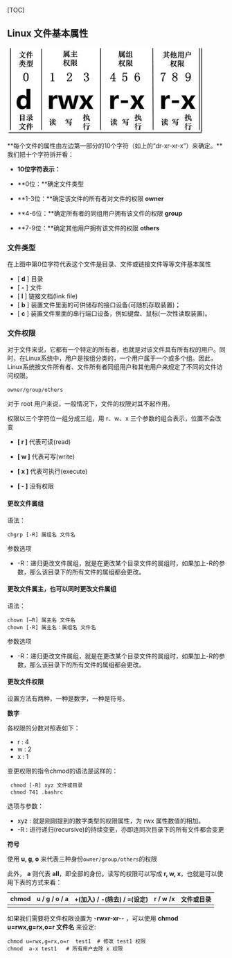 [TOC]





## Linux 文件基本属性

![363003_1227493859FdXT](linux_file.assets/363003_1227493859FdXT.png)



**每个文件的属性由左边第一部分的10个字符（如上的“dr-xr-xr-x”）来确定。**我们把十个字符拆开看：

- **10位字符表示：**

- **0位：**确定文件类型

- **1-3位：**确定该文件的所有者对文件的权限 **owner**

- **4-6位：**确定所有者的同组用户拥有该文件的权限 **group**

- **7-9位：**确定其他用户拥有该文件的权限 **others**



### 文件类型

在上图中第0位字符代表这个文件是目录、文件或链接文件等等文件基本属性

- [ **d** ] 目录
- [ **-** ]  文件
- [ **l** ]  链接文档(link file)
- [ **b** ]   装置文件里面的可供储存的接口设备(可随机存取装置)；
- [ **c** ]   装置文件里面的串行端口设备，例如键盘、鼠标(一次性读取装置)。



### 文件权限

对于文件来说，它都有一个特定的所有者，也就是对该文件具有所有权的用户。同时，在Linux系统中，用户是按组分类的，一个用户属于一个或多个组。因此，Linux系统按文件所有者、文件所有者同组用户和其他用户来规定了不同的文件访问权限。

`owner/group/others`

对于 root 用户来说，一般情况下，文件的权限对其不起作用。

权限以三个字符位一组分成三组，用 r、w、x 三个参数的组合表示，位置不会改变

- **[ r ]**   代表可读(read)

- **[ w ]**  代表可写(write)

- **[ x ]**  代表可执行(execute)

- **[ - ]**   没有权限

#### 更改文件属组

语法：

```
chgrp [-R] 属组名 文件名
```

参数选项

- -R：递归更改文件属组，就是在更改某个目录文件的属组时，如果加上-R的参数，那么该目录下的所有文件的属组都会更改。

#### 更改文件属主，也可以同时更改文件属组

语法：

```
chown [–R] 属主名 文件名
chown [-R] 属主名：属组名 文件名
```

参数选项

- -R：递归更改文件属组，就是在更改某个目录文件的属组时，如果加上-R的参数，那么该目录下的所有文件的属组都会更改。



#### 更改文件权限

设置方法有两种，一种是数字，一种是符号。

**数字**

各权限的分数对照表如下：

- r  :   4
- w  :   2
- x   :   1 

变更权限的指令chmod的语法是这样的：

```shell
 chmod [-R] xyz 文件或目录
 chmod 741 .bashrc
```

选项与参数：

- xyz : 就是刚刚提到的数字类型的权限属性，为 rwx 属性数值的相加。
- -R : 进行递归(recursive)的持续变更，亦即连同次目录下的所有文件都会变更

**符号**

使用 **u, g, o** 来代表三种身份`owner/group/others`的权限

此外， **a** 则代表 **all**，即全部的身份。读写的权限可以写成 **r, w, x**，也就是可以使用下表的方式来看：

| chmod | u / g / o / a | +(加入) / -(除去)  / =(设定) | r / w /x | 文件或目录 |
| ----- | ------------- | ---------------------------- | -------- | ---------- |
|       |               |                              |          |            |

如果我们需要将文件权限设置为 **-rwxr-xr--** ，可以使用 **chmod u=rwx,g=rx,o=r 文件名** 来设定:

```shell
chmod u=rwx,g=rx,o=r  test1  # 修改 test1 权限
chmod  a-x test1   # 所有用户去除 x 权限
```